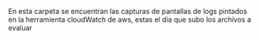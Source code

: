 En esta carpeta se encuentran las capturas de pantallas de logs pintados en la herramienta cloudWatch de aws, estas el día que subo los archivos a evaluar
